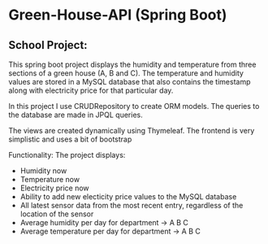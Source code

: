 # Green-House-API (Spring Boot)

## School Project:
This spring boot project displays the humidity and temperature from three sections of a green house (A, B and C). The temperature and humidity values are stored in a MySQL database that also contains the timestamp along with electricity price for that particular day.

In this project I use CRUDRepository to create ORM models. The queries to the database are made in JPQL queries.

The views are created dynamically using Thymeleaf. The frontend is very simplistic and uses a bit of bootstrap

Functionality:
The project displays:
- Humidity now
- Temperature now
- Electricity price now
- Ability to add new electicity price values to the MySQL database
- All latest sensor data from the most recent entry, regardless of the location of the sensor
- Average humidity per day for department -> A B C
- Average temperature per day for department -> A B C
